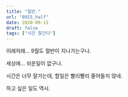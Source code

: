 ```yaml
---
title: "절반."
url: "0915_half"
date: 2020-09-15
draft: false
tags: ["시간 잘간다"]
---
```

이래저래... 9월도 절반이 지나가는구나.

세상에... 쉬운일이 없구나.

시간은 너무 잘가는데, 할일은 빨리빨리 줄어들지 않네.

하고 싶은 일도 역시.
